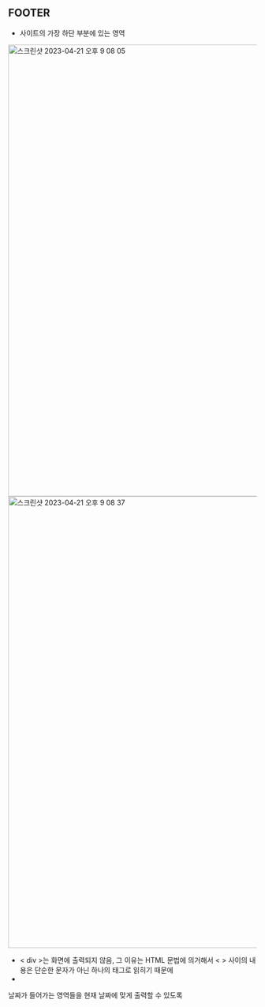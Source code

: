 ## FOOTER

* 사이트의 가장 하단 부분에 있는 영역

<img width="915" alt="스크린샷 2023-04-21 오후 9 08 05" src="https://user-images.githubusercontent.com/104885245/233631810-8fb0d1ef-6417-46c3-930c-e321368c0ee8.png">

<img width="915" alt="스크린샷 2023-04-21 오후 9 08 37" src="https://user-images.githubusercontent.com/104885245/233631829-9fb75132-4656-4ae1-9aec-1d29ffdb12a8.png">


* < div >는 화면에 출력되지 않음, 그 이유는 HTML 문법에 의거해서 < > 사이의 내용은 단순한 문자가 아닌 하나의 태그로 읽히기 때문에
* 
  
날짜가 들어가는 영역들을 현재 날짜에 맞게 출력할 수 있도록 
